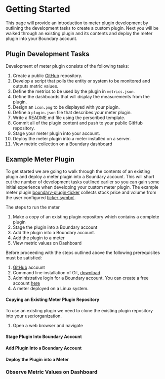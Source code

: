 # Getting Started

This page will provide an introduction to meter plugin development by outlining the development tasks to create a custom plugin. Next you will be walked through an existing plugin and its contents and deploy the meter plugin into your Boundary account.

## Plugin Development Tasks

Development of meter plugin consists of the following tasks:

1. Create a public [GitHub](https://github.com/) repository.
2. Develop a script that polls the entity or system to be monitored and outputs metric values.
3. Define the metrics to be used by the plugin in `metrics.json`.
4. Define the dashboards that will display the measurements from the plugin.
5. Design an `icon.png` to be displayed with your plugin.
6. Define a  `plugin.json` file that describes your meter plugin.
7. Write a README.md file using the perscribed template.
8. Commit all of the plugin content and push to your public GitHub repository.
9. Stage your meter plugin into your account.
10. Deploy the meter plugin into a meter installed on a server.
11. View metric collection on a Boundary dashboard

## Example Meter Plugin

To get started we are going to walk through the contents of an existing plugin and deploy a meter plugin into a Boundary account. This will short cut the number of development tasks outlined earlier so you can gain some initial experience when developing your custom meter plugin. The example meter plugin [boundary-plugin-ticker](https://github.com/boundary/boundary-plugin-ticker) collects stock price and volume from the user configured [ticker symbol](http://en.wikipedia.org/wiki/Ticker_symbol).

The steps to run the meter

1. Make a copy of an existing plugin repository which contains a complete plugin
2. Stage the plugin into a Boundary account
3. Add the plugin into a Boundary account.
4. Add the plugin to a meter
5. View metric values on Dashboard

Before proceeding with the steps outlined above the following prerequisites must be satisfied:

1. [GitHub](https://github.com/) account
2. Command line installation of Git, [download]()
2. Administrative login for a Boundary account. You can create a free account [here]()
3. A meter deployed on a Linux system.

#### Copying an Existing Meter Plugin Repository
To use an existing plugin we need to clone the existing plugin repository into your user/organization.

1. Open a web browser and navigate



#### Stage Plugin Into Boundary Account


#### Add Plugin Into a Boundary Account


#### Deploy the Plugin into a Meter


### Observe Metric Values on Dashboard



